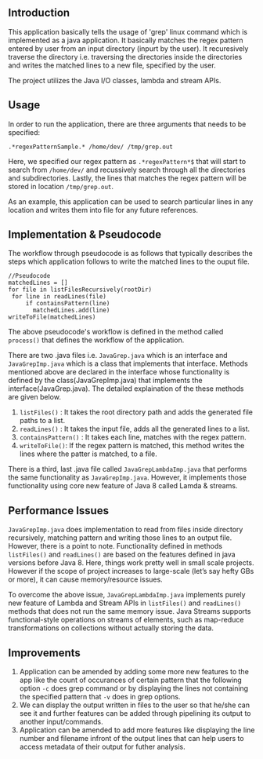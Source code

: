 ## Introduction 

This application basically tells the usage of 'grep' linux command which is implemented as a java application. It basically matches the regex pattern entered by user from an input directory (inpurt by the user). It recuresively traverse the directory i.e. traversing the directories inside the directories and writes the matched lines to a new file, specified by the user. 

The project utilizes the Java I/O classes, lambda and stream APIs.

## Usage
In order to run the application, there are three arguments that needs to be specified:

`.*regexPatternSample.* /home/dev/ /tmp/grep.out`

Here, we specified our regex pattern as `.*regexPattern*$` that will start to search from `/home/dev/` and recussively search through all the directories and subdirectories. Lastly, the lines that matches the regex pattern will be stored in location `/tmp/grep.out`.  

As an example, this application can be used to search particular lines in any location and writes them into file for any future references.
         
## Implementation & Pseudocode
 The workflow through pseudocode is as follows that typically describes the steps which application follows to write the matched lines to the ouput file.
 
 ```
 //Pseudocode
 matchedLines = []
for file in listFilesRecursively(rootDir)
  for line in readLines(file)
      if containsPattern(line)
        matchedLines.add(line)
writeToFile(matchedLines)
```

The above pseudocode's workflow is defined in the method called `process()` that defines the workflow of the application.

There are two .java files i.e.  `JavaGrep.java` which is an interface and `JavaGrepImp.java` which is a class that implements that interface. Methods mentioned above are declared in the interface whose functionality is defined by the class(JavaGrepImp.java) that implements the interface(JavaGrep.java). The detailed explaination of the these methods are given below.

1. `listFiles()` : It takes the root directory path and adds the generated file paths to a list.
2. `readLines()` : It takes the input file, adds all the generated lines to a list.
3. `containsPattern()` : It takes each line, matches with the regex pattern. 
4. `writeToFile()`: If the regex pattern is matched, this method writes the lines where the patter is matched, to a file. 

There is a third, last .java file called `JavaGrepLambdaImp.java` that performs the same functionality as `JavaGrepImp.java`. However, it implements those functionality using core new feature of Java 8 called Lamda & streams.

## Performance Issues

`JavaGrepImp.java` does implementation to read from files inside directory recursively, matching pattern and writing those lines to an output file. However, there is a point to note. Functionality defined in methods `listFiles()` and `readLines()` are based on the features defined in java versions before Java 8. Here, things work pretty well in small scale projects. However if the scope of project increases to large-scale (let’s say hefty GBs or more), it can cause memory/resource issues.

To overcome the above issue, `JavaGrepLambdaImp.java` implements purely new feature of Lambda and Stream APIs in `listFiles()` and `readLines()`  methods that does not run the same memory issue. Java Streams supports functional-style operations on streams of elements, such as map-reduce transformations on collections without actually storing the data.

## Improvements 
1. Application can be amended by adding some more new features to the app like the count of occurances of certain pattern that the following option `-c` does grep command or by displaying the lines not containing the specified pattern that `-v` does in grep options.
2. We can display the output written in files to the user so that he/she can see it and further features can be added through pipelining its output to another input/commands.
3. Application can be amended to add more features like displaying the line number and filename infront of the output lines that can help users to access metadata of their output for futher analysis. 

